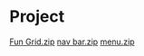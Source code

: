 # Project
[Fun Grid.zip](https://github.com/Ca0lian9/NBar-Project/files/7757253/Fun.Grid.zip)
[nav bar.zip](https://github.com/Ca0lian9/NBar-Project/files/7757501/nav.bar.zip)
[menu.zip](https://github.com/Ca0lian9/NBar-Project/files/7757506/menu.zip)
